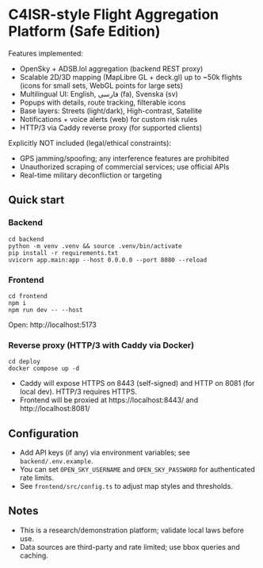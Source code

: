 # C4ISR-style Flight Aggregation Platform (Safe Edition)

Features implemented:
- OpenSky + ADSB.lol aggregation (backend REST proxy)
- Scalable 2D/3D mapping (MapLibre GL + deck.gl) up to ~50k flights (icons for small sets, WebGL points for large sets)
- Multilingual UI: English, فارسی (fa), Svenska (sv)
- Popups with details, route tracking, filterable icons
- Base layers: Streets (light/dark), High-contrast, Satellite
- Notifications + voice alerts (web) for custom risk rules
- HTTP/3 via Caddy reverse proxy (for supported clients)

Explicitly NOT included (legal/ethical constraints):
- GPS jamming/spoofing; any interference features are prohibited
- Unauthorized scraping of commercial services; use official APIs
- Real-time military deconfliction or targeting

## Quick start

### Backend
```
cd backend
python -m venv .venv && source .venv/bin/activate
pip install -r requirements.txt
uvicorn app.main:app --host 0.0.0.0 --port 8080 --reload
```

### Frontend
```
cd frontend
npm i
npm run dev -- --host
```

Open: http://localhost:5173

### Reverse proxy (HTTP/3 with Caddy via Docker)
```
cd deploy
docker compose up -d
```

- Caddy will expose HTTPS on 8443 (self-signed) and HTTP on 8081 (for local dev). HTTP/3 requires HTTPS.
- Frontend will be proxied at https://localhost:8443/ and http://localhost:8081/

## Configuration
- Add API keys (if any) via environment variables; see `backend/.env.example`.
- You can set `OPEN_SKY_USERNAME` and `OPEN_SKY_PASSWORD` for authenticated rate limits.
- See `frontend/src/config.ts` to adjust map styles and thresholds.

## Notes
- This is a research/demonstration platform; validate local laws before use.
- Data sources are third-party and rate limited; use bbox queries and caching.
